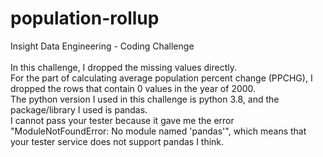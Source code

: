 # population-rollup
Insight Data Engineering - Coding Challenge
<br />
<br />
In this challenge, I dropped the missing values directly.
<br />
For the part of calculating average population percent change (PPCHG), I dropped the rows that contain 0 values in the year of 2000. 
<br />
The python version I used in this challenge is python 3.8, and the package/library I used is pandas.
<br />
I cannot pass your tester because it gave me the error "ModuleNotFoundError: No module named 'pandas'", which means that your tester service does not support pandas I think.
